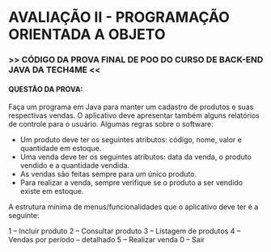 # AVALIAÇÃO II - PROGRAMAÇÃO ORIENTADA A OBJETO
### >> CÓDIGO DA PROVA FINAL DE POO DO CURSO DE BACK-END JAVA DA TECH4ME << 

#### QUESTÃO DA PROVA:

Faça um programa em Java para manter um cadastro de produtos e suas
respectivas vendas. O aplicativo deve apresentar também alguns relatórios
de controle para o usuário. Algumas regras sobre o software:

- Um produto deve ter os seguintes atributos: código, nome, valor e
quantidade em estoque.
- Uma venda deve ter os seguintes atributos: data da venda, o produto
vendido e a quantidade vendida.
- As vendas são feitas sempre para um único produto.
- Para realizar a venda, sempre verifique se o produto a ser vendido existe
em estoque.

A estrutura mínima de menus/funcionalidades que o aplicativo deve ter é a
seguinte:

1 – Incluir produto
2 – Consultar produto
3 – Listagem de produtos
4 – Vendas por período – detalhado
5 – Realizar venda
0 – Sair
